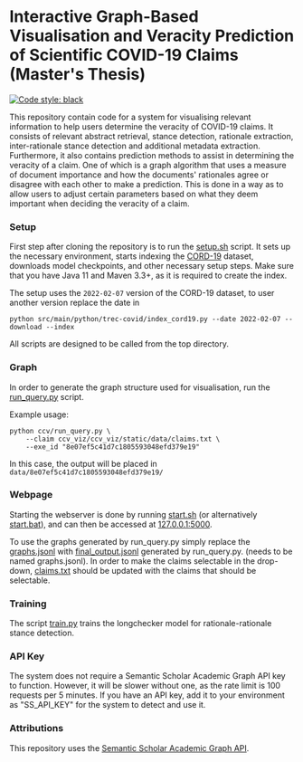 # Interactive Graph-Based Visualisation and Veracity Prediction of Scientific COVID-19 Claims (Master's Thesis)
[![Code style: black](https://img.shields.io/badge/code%20style-black-000000.svg)](https://github.com/psf/black)

This repository contain code for a system for visualising relevant information to help users determine the veracity of COVID-19 claims. It consists of relevant abstract retrieval, stance detection, rationale extraction, inter-rationale stance detection and additional metadata extraction. Furthermore, it also contains prediction methods to assist in determining the veracity of a claim. One of which is a graph algorithm that uses a measure of document importance and how the documents' rationales agree or disagree with each other to make a prediction. This is done in a way as to allow users to adjust certain parameters based on what they deem important when deciding the veracity of a claim. 

### Setup
First step after cloning the repository is to run the [setup.sh](scripts/setup.sh) script. It sets up the necessary environment, starts indexing the [CORD-19](https://github.com/allenai/cord19) dataset, downloads model checkpoints, and other necessary setup steps. Make sure that you have Java 11 and Maven 3.3+, as it is required to create the index.

The setup uses the `2022-02-07` version of the CORD-19 dataset, to user another version replace the date in
```
python src/main/python/trec-covid/index_cord19.py --date 2022-02-07 --download --index
```
All scripts are designed to be called from the top directory.

### Graph
In order to generate the graph structure used for visualisation, run the [run_query.py](ccv/run_query.py) script.

Example usage:
```
python ccv/run_query.py \
    --claim ccv_viz/ccv_viz/static/data/claims.txt \
    --exe_id "8e07ef5c41d7c1805593048efd379e19"
```

In this case, the output will be placed in `data/8e07ef5c41d7c1805593048efd379e19/`

### Webpage
Starting the webserver is done by running [start.sh](ccv_viz/start.sh) (or alternatively [start.bat](ccv_viz/start.bat)), and can then be accessed at [127.0.0.1:5000](http://127.0.0.1:5000/).

To use the graphs generated by run_query.py simply replace the [graphs.jsonl](/ccv_viz/ccv_viz/static/data/graphs.jsonl) with [final_output.jsonl](data/8e07ef5c41d7c1805593048efd379e19/final_output.jsonl) generated by run_query.py. (needs to be named graphs.jsonl). In order to make the claims selectable in the drop-down, [claims.txt](/ccv_viz/ccv_viz/static/data/claims.txt) should be updated with the claims that should be selectable.

### Training
The script [train.py](ccv/train.py) trains the longchecker model for rationale-rationale stance detection.

### API Key
The system does not require a Semantic Scholar Academic Graph API key to function. However, it will be slower without one, as the rate limit is 100 requests per 5 minutes. If you have an API key, add it to your environment as "SS_API_KEY" for the system to detect and use it.

### Attributions
This repository uses the [Semantic Scholar Academic Graph API](https://www.semanticscholar.org/product/api).
